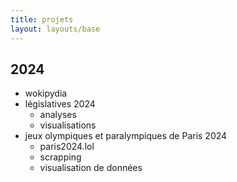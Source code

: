 ```yaml
---
title: projets
layout: layouts/base
---
```


## 2024

- wokipydia
- législatives 2024
    * analyses
    * visualisations
- jeux olympiques et paralympiques de Paris 2024
    * paris2024.lol
    * scrapping
    * visualisation de données